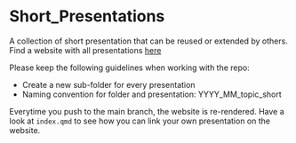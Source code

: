 # Short_Presentations

A collection of short presentation that can be reused or extended by others.
Find a website with all presentations [here](https://selinazitrone.github.io/Short_Presentations/)

<!-- badges: start -->
<!-- badges: end -->

Please keep the following guidelines when working with the repo:

- Create a new sub-folder for every presentation
- Naming convention for folder and presentation: YYYY_MM_topic_short

Everytime you push to the main branch, the website is re-rendered. Have a look at
`index.qmd` to see how you can link your own presentation on the website.


